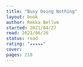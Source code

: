 ```yaml
---
title: "Busy Doing Nothing"
layout: book
author: Rekka Bellum
started: 2021/04/27
read: 2021/06/26
status: read
rating: "★★★★★"
cover: 
pages: 218
---
```

